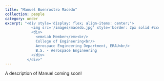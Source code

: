 ```yaml
---
title: "Manuel Buenrostro Macedo"
collection: people
category: under
excerpt: "<div style='display: flex; align-items: center;'>
            <img src='/images/macedo.jpg' style='border: 2px solid #ccc; border-radius: 10px; width: 25%; margin-right: 1rem;'>
            <div>
              <em>Lab Member</em><br/>
              College of Engineering<br/>
              Aerospace Engineering Department, ERAU<br/>
              B.S. - Aerospace Engineering
            </div>
          </div>"
---
```


A description of Manuel coming soon!